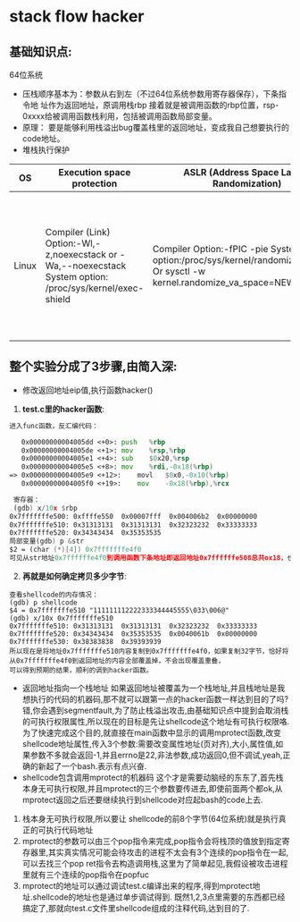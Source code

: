 # stack flow hacker
## 基础知识点:
64位系统
- 压栈顺序基本为：参数从右到左（不过64位系统参数用寄存器保存），下条指令地
址作为返回地址，原调用栈rbp
接着就是被调用函数的rbp位置，rsp-0xxxx给被调用函数栈利用，包括被调用函数局部变量。
- 原理：
要是能够利用栈溢出bug覆盖栈里的返回地址，变成我自己想要执行的code地址。
- 堆栈执行保护

OS | Execution space protection	 | ASLR (Address Space Layout Randomization) | Description | Check Tool
------------ | ------------- | ------------ | ------------ | ------------
Linux | Compiler (Link) Option:-Wl,-z,noexecstack or -Wa,--noexecstack System option: /proc/sys/kernel/exec-shield  | Compiler Option:-fPIC -pie System option:/proc/sys/kernel/randomize_va_space Or sysctl -w kernel.randomize_va_space=NEWVALUE | Linux has enabled a weak[6] form of ASLR by default since kernel version 2.6.12 (released June 2005).|1) http://www.trapkit.de/tools/checksec.html2) find /lib -exec execstack -q {} \; -print 2> /dev/null | grep ^X  to check whether the stack is executable 3) execstack -q ~/lib/libfoo.so.1 ~/bin/bar will query executable stack marking of the given files.4) Command readelf -h -d /usr/sbin/smbd | grep ‘Type:.*DYN’ If the file has been compiled for PIE, the command will return something similar to the following:Type: DYN (Shared object file)

## 整个实验分成了3步骤,由简入深:
- 修改返回地址eip值,执行函数hacker()
1. **test.c里的hacker函数**:
``` asm
进入func函数，反汇编代码：

   0x00000000004005dd <+0>:	push   %rbp
   0x00000000004005de <+1>:	mov    %rsp,%rbp
   0x00000000004005e1 <+4>:	sub    $0x20,%rsp
   0x00000000004005e5 <+8>:	mov    %rdi,-0x18(%rbp)
=> 0x00000000004005e9 <+12>:	movl   $0x0,-0x10(%rbp)
   0x00000000004005f0 <+19>:	mov    -0x18(%rbp),%rcx

 寄存器：
 (gdb) x/10x $rbp
0x7fffffffe500:	0xffffe550	0x00007fff	0x004006b2	0x00000000
0x7fffffffe510:	0x31313131	0x31313131	0x32323232	0x33333333
0x7fffffffe520:	0x34343434	0x35353535
局部变量(gdb) p	&str
$2 = (char (*)[4]) 0x7fffffffe4f0
可见从str地址0x7ffffffe4f0到调用函数下条地址即返回地址0x7ffffffe508总共ox18，也就是24（换台机器可能就不是这个值），所以test.c确定pEIP地址的时候是数组的第24位。
```
2. **再就是如何确定拷贝多少字节**:
``` gdb
查看shellcode的内存情况：
(gdb) p	shellcode
$4 = 0x7fffffffe510 "111111112222333344445555\033\006@"
(gdb) x/10x 0x7fffffffe510
0x7fffffffe510:	0x31313131	0x31313131	0x32323232	0x33333333
0x7fffffffe520:	0x34343434	0x35353535	0x0040061b	0x00000000
0x7fffffffe530:	0x38383838	0x39393939
所以现在是将地址0x7fffffffe510内容复制到0x7fffffffe4f0，如果复制32字节，恰好将从0x7fffffffe4f0到返回地址的内容全部覆盖掉，不会出现覆盖重叠，
可以得到预期的结果，顺利的调到hacker函数。
```
- 返回地址指向一个栈地址
如果返回地址被覆盖为一个栈地址,并且栈地址是我想执行的代码的机器码,那不就可以跟第一点的hacker函数一样达到目的了吗?错,你会遇到segmentfault,为了防止栈溢出攻击,由基础知识点中提到会取消栈的可执行权限属性,所以现在的目标是先让shellcode这个地址有可执行权限咯.
为了快速完成这个目的,就直接在main函数中显示的调用mprotect函数,改变shellcode地址属性,传入3个参数:需要改变属性地址(页对齐),大小,属性值,如果参数不多就会返回-1,并且errno是22,非法参数,成功返回0,但不调试,yeah,正确的新起了一个bash.表示有点兴奋.
- shellcode包含调用mprotect的机器码
这个才是需要动脑经的东东了,首先栈本身无可执行权限,并且mprotect的三个参数要传进去,即使前面两个都ok,从mprotect返回之后还要继续执行到shellcode对应起bash的code上去.
1. 栈本身无可执行权限,所以要让 shellcode的前8个字节(64位系统)就是执行真正的可执行代码地址
2. mprotect的参数可以由三个pop指令来完成,pop指令会将栈顶的值放到指定寄存器里,其实真实情况可能会待攻击的进程不太会有3个连续的pop指令在一起,可以去找三个pop ret指令去构造调用栈,这里为了简单起见,我假设被攻击进程里就有三个连续的pop指令在popfuc
3. mprotect的地址可以通过调试test.c编译出来的程序,得到mprotect地址.shellcode的地址也是通过单步调试得到.
既然1,2,3点里需要的东西都已经搞定了,那就向test.c文件里shellcode组成的注释代码,达到目的了.



